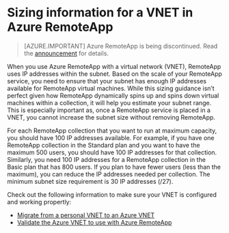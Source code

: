 
<properties
    pageTitle="Sizing information for a VNET in Azure RemoteApp | Microsoft Azure"
    description="Learn about the IP address requirements for Azure RemoteApp running with a VNET"
    services="remoteapp"
    documentationCenter=""
    authors="lizap"
    manager="mbaldwin" />

<tags
    ms.service="remoteapp"
    ms.workload="compute"
    ms.tgt_pltfrm="na"
    ms.devlang="na"
    ms.topic="article"
    ms.date="08/15/2016"
    ms.author="elizapo" />



# Sizing information for a VNET in Azure RemoteApp

> [AZURE.IMPORTANT]
> Azure RemoteApp is being discontinued. Read the [announcement](https://go.microsoft.com/fwlink/?linkid=821148) for details.

When you use Azure RemoteApp with a virtual network (VNET), RemoteApp uses IP addresses within the subnet. Based on the scale of your RemoteApp service, you need to ensure that your subnet has enough IP addresses available for RemoteApp virtual machines. While this sizing guidance isn’t perfect given how RemoteApp dynamically spins up and spins down virtual machines within a collection, it will help you estimate your subnet range. This is especially important as, once a RemoteApp service is placed in a VNET, you cannot increase the subnet size without removing RemoteApp.

For each RemoteApp collection that you want to run at maximum capacity, you should have 100 IP addresses available. For example, if you have one RemoteApp collection in the Standard plan and you want to have the maximum 500 users, you should have 100 IP addresses for that collection. Similarly, you need 100 IP addresses for a RemoteApp collection in the Basic plan that has 800 users. If you plan to have fewer users (less than the maximum), you can reduce the IP addresses needed per collection. The minimum subnet size requirement is 30 IP addresses (/27).

Check out the following information to make sure your VNET is configured and working propertly:

- [Migrate from a personal VNET to an Azure VNET](remoteapp-migratevnet.md)
- [Validate the Azure VNET to use with Azure RemoteApp](remoteapp-vnet.md)
